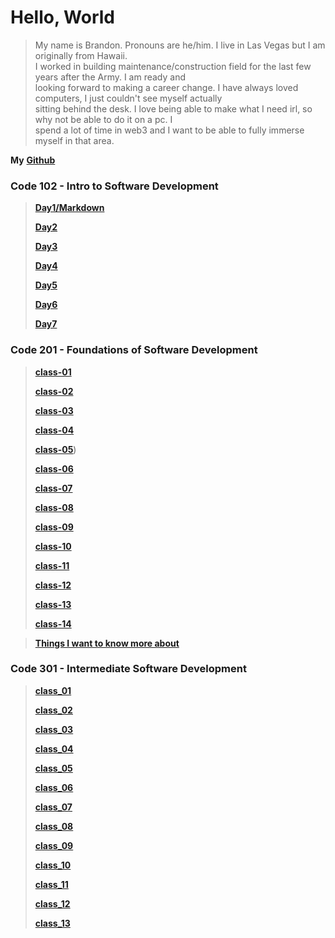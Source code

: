 
# Hello, World

> My name is Brandon. Pronouns are he/him. I live in Las Vegas but I am originally from Hawaii.  
I worked in building maintenance/construction field for the last few years after the Army. I am ready and  
looking forward to making a career change. I have always loved computers, I just couldn't see myself actually  
sitting behind the desk. I love being able to make what I need irl, so why not be able to do it on a pc. I  
spend a lot of time in web3 and I want to be able to fully immerse myself in that area.


**My** [**Github**](https://brandomoki.github.io/reading-notes/)

### Code 102 - Intro to Software Development

> [**Day1/Markdown**](102-notes/markdown.md)
>
> [**Day2**](102-notes/Day2.md)
>
> [**Day3**](102-notes/Day3.md)
>
> [**Day4**](102-notes/html.md)
>
> [**Day5**](102-notes/css.md)
>
> [**Day6**](102-notes/js.md)
>
> [**Day7**](102-notes/programmingWithJS.md)

### Code 201 - Foundations of Software Development
> [**class-01**](201-notes/class-01.md)
>
> [**class-02**](201-notes/class-02.md)
>
> [**class-03**](201-notes/class-03.md)
>
> [**class-04**](201-notes/class-04.md)
>
> [**class-05**](201-notes/class-05.md))
>
> [**class-06**](201-notes/class-06.md)
>
> [**class-07**](201-notes/clas-07.md)
>
> [**class-08**](201-notes/class-08.md)
>
> [**class-09**](201-notes/class-09.md)
>
> [**class-10**](201-notes/class-10.md)
>
> [**class-11**](201-notes/class-11.md)
>
> [**class-12**](201-notes/class-12.md)
>
> [**class-13**](201-notes/class-13.md)
>
>[**class-14**](201-notes/class-14a.md)

> [**Things I want to know more about**]()


### Code 301 - Intermediate Software Development
> [**class_01**](301-Notes/day-01.md)
>
> [**class_02**](301-Notes/day_02.md)
>
> [**class_03**](301-Notes/day_03.md)
>
> [**class_04**](301-Notes/day_04.md)
>
> [**class_05**](301-Notes/day_05.md)
>
> [**class_06**](301-Notes/day_06.md)
>
> [**class_07**]()
>
> [**class_08**]()
>
> [**class_09**]()
>
> [**class_10**]()
>
> [**class_11**]()
>
> [**class_12**]()
>
> [**class_13**]()